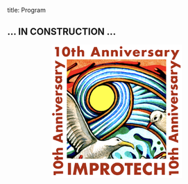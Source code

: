 title: Program

##  ... IN CONSTRUCTION ...


<p align="center">
  <img src="./images/Logo_improtech_anniv.png" width="300">
</p>
